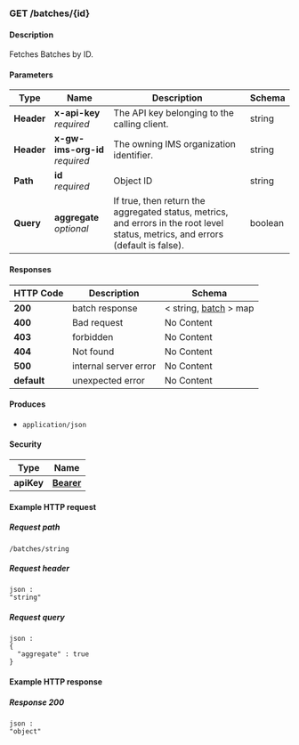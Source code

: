 
<a name="get_batch_by_id"></a>
### GET /batches/{id}

#### Description
Fetches Batches by ID.


#### Parameters

|Type|Name|Description|Schema|
|---|---|---|---|
|**Header**|**x-api-key**  <br>*required*|The API key belonging to the calling client.|string|
|**Header**|**x-gw-ims-org-id**  <br>*required*|The owning IMS organization identifier.|string|
|**Path**|**id**  <br>*required*|Object ID|string|
|**Query**|**aggregate**  <br>*optional*|If true, then return the aggregated status, metrics, and errors in the root level status, metrics, and errors (default is false).|boolean|


#### Responses

|HTTP Code|Description|Schema|
|---|---|---|
|**200**|batch response|< string, [batch](../definitions/batch.md#batch) > map|
|**400**|Bad request|No Content|
|**403**|forbidden|No Content|
|**404**|Not found|No Content|
|**500**|internal server error|No Content|
|**default**|unexpected error|No Content|


#### Produces

* `application/json`


#### Security

|Type|Name|
|---|---|
|**apiKey**|**[Bearer](security.md#bearer)**|


#### Example HTTP request

##### Request path
```
/batches/string
```


##### Request header
```
json :
"string"
```


##### Request query
```
json :
{
  "aggregate" : true
}
```


#### Example HTTP response

##### Response 200
```
json :
"object"
```



